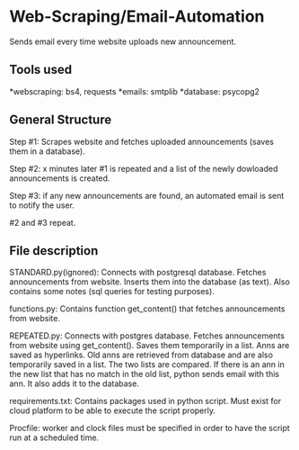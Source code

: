 # Web-Scraping/Email-Automation
Sends email every time website uploads new announcement.

## Tools used
*webscraping: bs4, requests
*emails: smtplib
*database: psycopg2


## General Structure
Step #1: Scrapes website and fetches uploaded announcements (saves them in a database).

Step #2: x minutes later #1 is repeated and a list of the newly dowloaded announcements is created.

Step #3: if any new announcements are found, an automated email is sent to notify the user.

#2 and #3 repeat.


## File description
STANDARD.py(ignored): Connects with postgresql database. Fetches announcements from website. Inserts them into the database (as text). Also contains some notes (sql queries for testing purposes).

functions.py: Contains function get_content() that fetches announcements from website.

REPEATED.py: Connects with postgres database. Fetches announcements from website using get_content(). Saves them temporarily in a list. Anns are saved as hyperlinks. Old anns are retrieved from database and are also temporarily saved in a list. The two lists are compared. If there is an ann in the new list that has no match in the old list, python sends email with this ann. It also adds it to the database.

requirements.txt: Contains packages used in python script. Must exist for cloud platform to be able to execute the script properly.

Procfile: worker and clock files must be specified in order to have the script run at a scheduled time.
